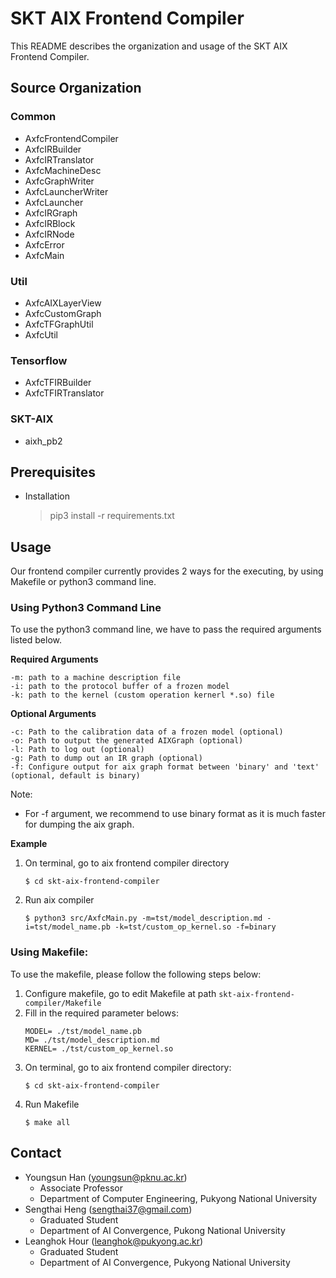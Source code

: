 # SKT AIX Frontend Compiler #

This README describes the organization and usage of the SKT AIX Frontend Compiler.

## <strong> Source Organization </strong> ##

### <strong> Common </strong> ###

* AxfcFrontendCompiler
* AxfcIRBuilder
* AxfcIRTranslator
* AxfcMachineDesc
* AxfcGraphWriter
* AxfcLauncherWriter
* AxfcLauncher  
* AxfcIRGraph
* AxfcIRBlock
* AxfcIRNode
* AxfcError
* AxfcMain

### <strong> Util </strong> ###

* AxfcAIXLayerView
* AxfcCustomGraph
* AxfcTFGraphUtil
* AxfcUtil

### <strong> Tensorflow </strong> ###

* AxfcTFIRBuilder
* AxfcTFIRTranslator

### <strong> SKT-AIX </strong> ###

* aixh_pb2

## <strong> Prerequisites </strong> ##
* Installation
  > pip3 install -r requirements.txt

## <strong> Usage </strong> ##  

Our frontend compiler currently provides 2 ways for the executing, by using Makefile or python3 command line.
### <strong> Using Python3 Command Line </strong> ###
To use the python3 command line, we have to pass the required arguments listed below.

<strong>Required Arguments</strong>
    
    -m: path to a machine description file 
    -i: path to the protocol buffer of a frozen model
    -k: path to the kernel (custom operation kernerl *.so) file

<strong> Optional Arguments </strong>

    -c: Path to the calibration data of a frozen model (optional)
    -o: Path to output the generated AIXGraph (optional)
    -l: Path to log out (optional)
    -g: Path to dump out an IR graph (optional)
    -f: Configure output for aix graph format between 'binary' and 'text' (optional, default is binary)
  Note:

* For -f argument, we recommend to use binary format as it is much faster for dumping the aix graph.

<strong> Example </strong>

1. On terminal, go to aix frontend compiler directory
    ```    
    $ cd skt-aix-frontend-compiler
    ```
2. Run aix compiler
   ```
   $ python3 src/AxfcMain.py -m=tst/model_description.md -i=tst/model_name.pb -k=tst/custom_op_kernel.so -f=binary
   ```
### <strong> Using Makefile: </strong> ###
To use the makefile, please follow the following steps below:
1. Configure makefile, go to edit Makefile at path ``skt-aix-frontend-compiler/Makefile``
2. Fill in the required parameter belows:
   ```
   MODEL= ./tst/model_name.pb 
   MD= ./tst/model_description.md
   KERNEL= ./tst/custom_op_kernel.so
   ```
3. On terminal, go to aix frontend compiler directory:
    ```    
    $ cd skt-aix-frontend-compiler
    ```
4. Run Makefile
    ```
    $ make all
    ```

## <strong> Contact </strong> ##

* Youngsun Han (youngsun@pknu.ac.kr)
  * Associate Professor
  * Department of Computer Engineering, Pukyong National University
* Sengthai Heng (sengthai37@gmail.com)
  * Graduated Student
  * Department of AI Convergence, Pukong National University
* Leanghok Hour (leanghok@pukyong.ac.kr)
  * Graduated Student
  * Department of AI Convergence, Pukyong National University
